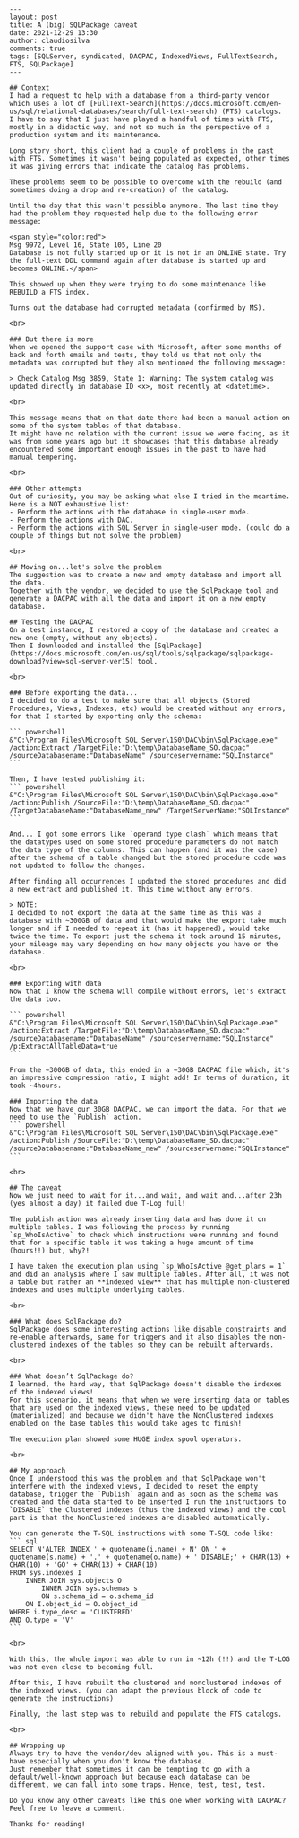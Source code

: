     ---
    layout: post
    title: A (big) SQLPackage caveat
    date: 2021-12-29 13:30
    author: claudiosilva
    comments: true
    tags: [SQLServer, syndicated, DACPAC, IndexedViews, FullTextSearch, FTS, SQLPackage]
    ---

    ## Context
    I had a request to help with a database from a third-party vendor which uses a lot of [FullText-Search](https://docs.microsoft.com/en-us/sql/relational-databases/search/full-text-search) (FTS) catalogs.
    I have to say that I just have played a handful of times with FTS, mostly in a didactic way, and not so much in the perspective of a production system and its maintenance.

    Long story short, this client had a couple of problems in the past with FTS. Sometimes it wasn't being populated as expected, other times it was giving errors that indicate the catalog has problems.

    These problems seem to be possible to overcome with the rebuild (and sometimes doing a drop and re-creation) of the catalog.

    Until the day that this wasn’t possible anymore. The last time they had the problem they requested help due to the following error message:

    <span style="color:red">
    Msg 9972, Level 16, State 105, Line 20
    Database is not fully started up or it is not in an ONLINE state. Try the full-text DDL command again after database is started up and becomes ONLINE.</span>

    This showed up when they were trying to do some maintenance like REBUILD a FTS index.

    Turns out the database had corrupted metadata (confirmed by MS).

    <br>

    ### But there is more
    When we opened the support case with Microsoft, after some months of back and forth emails and tests, they told us that not only the metadata was corrupted but they also mentioned the following message:

    > Check Catalog Msg 3859, State 1: Warning: The system catalog was updated directly in database ID <x>, most recently at <datetime>.

    <br>

    This message means that on that date there had been a manual action on some of the system tables of that database.
    It might have no relation with the current issue we were facing, as it was from some years ago but it showcases that this database already encountered some important enough issues in the past to have had manual tempering.

    <br>

    ### Other attempts
    Out of curiosity, you may be asking what else I tried in the meantime. Here is a NOT exhaustive list:
    - Perform the actions with the database in single-user mode.
    - Perform the actions with DAC.
    - Perform the actions with SQL Server in single-user mode. (could do a couple of things but not solve the problem)

    <br>

    ## Moving on...let's solve the problem
    The suggestion was to create a new and empty database and import all the data.
    Together with the vendor, we decided to use the SqlPackage tool and generate a DACPAC with all the data and import it on a new empty database.

    ## Testing the DACPAC
    On a test instance, I restored a copy of the database and created a new one (empty, without any objects).
    Then I downloaded and installed the [SqlPackage](https://docs.microsoft.com/en-us/sql/tools/sqlpackage/sqlpackage-download?view=sql-server-ver15) tool.

    <br>

    ### Before exporting the data...
    I decided to do a test to make sure that all objects (Stored Procedures, Views, Indexes, etc) would be created without any errors, for that I started by exporting only the schema:

    ``` powershell
    &"C:\Program Files\Microsoft SQL Server\150\DAC\bin\SqlPackage.exe" /action:Extract /TargetFile:"D:\temp\DatabaseName_SO.dacpac" /sourceDatabasename:"DatabaseName" /sourceservername:"SQLInstance"
    ```

    Then, I have tested publishing it:
    ``` powershell
    &"C:\Program Files\Microsoft SQL Server\150\DAC\bin\SqlPackage.exe" /action:Publish /SourceFile:"D:\temp\DatabaseName_SO.dacpac" /TargetDatabaseName:"DatabaseName_new" /TargetServerName:"SQLInstance"
    ```

    And... I got some errors like `operand type clash` which means that the datatypes used on some stored procedure parameters do not match the data type of the columns. This can happen (and it was the case) after the schema of a table changed but the stored procedure code was not updated to follow the changes.

    After finding all occurrences I updated the stored procedures and did a new extract and published it. This time without any errors.

    > NOTE:
    I decided to not export the data at the same time as this was a database with ~300GB of data and that would make the export take much longer and if I needed to repeat it (has it happened), would take twice the time. To export just the schema it took around 15 minutes, your mileage may vary depending on how many objects you have on the database.

    <br>

    ### Exporting with data
    Now that I know the schema will compile without errors, let's extract the data too.

    ``` powershell
    &"C:\Program Files\Microsoft SQL Server\150\DAC\bin\SqlPackage.exe" /action:Extract /TargetFile:"D:\temp\DatabaseName_SD.dacpac" /sourceDatabasename:"DatabaseName" /sourceservername:"SQLInstance" /p:ExtractAllTableData=true
    ```

    From the ~300GB of data, this ended in a ~30GB DACPAC file which, it's an impressive compression ratio, I might add! In terms of duration, it took ~4hours.

    ### Importing the data
    Now that we have our 30GB DACPAC, we can import the data. For that we need to use the `Publish` action.
    ``` powershell
    &"C:\Program Files\Microsoft SQL Server\150\DAC\bin\SqlPackage.exe" /action:Publish /SourceFile:"D:\temp\DatabaseName_SD.dacpac" /sourceDatabasename:"DatabaseName_new" /sourceservername:"SQLInstance"
    ```

    <br>

    ## The caveat
    Now we just need to wait for it...and wait, and wait and...after 23h (yes almost a day) it failed due T-Log full!

    The publish action was already inserting data and has done it on multiple tables. I was following the process by running `sp_WhoIsActive` to check which instructions were running and found that for a specific table it was taking a huge amount of time (hours!!) but, why?!

    I have taken the execution plan using `sp_WhoIsActive @get_plans = 1` and did an analysis where I saw multiple tables. After all, it was not a table but rather an **indexed view** that has multiple non-clustered indexes and uses multiple underlying tables.

    <br>

    ### What does SqlPackage do?
    SqlPackage does some interesting actions like disable constraints and re-enable afterwards, same for triggers and it also disables the non-clustered indexes of the tables so they can be rebuilt afterwards.

    <br>

    ### What doesn’t SqlPackage do?
    I learned, the hard way, that SqlPackage doesn't disable the indexes of the indexed views!
    For this scenario, it means that when we were inserting data on tables that are used on the indexed views, these need to be updated (materialized) and because we didn't have the NonClustered indexes enabled on the base tables this would take ages to finish!

    The execution plan showed some HUGE index spool operators.

    <br>

    ## My approach
    Once I understood this was the problem and that SqlPackage won't interfere with the indexed views, I decided to reset the empty database, trigger the `Publish` again and as soon as the schema was created and the data started to be inserted I run the instructions to `DISABLE` the Clustered indexes (thus the indexed views) and the cool part is that the NonClustered indexes are disabled automatically.

    You can generate the T-SQL instructions with some T-SQL code like:
    ``` sql
    SELECT N'ALTER INDEX ' + quotename(i.name) + N' ON ' + quotename(s.name) + '.' + quotename(o.name) + ' DISABLE;' + CHAR(13) + CHAR(10) + 'GO' + CHAR(13) + CHAR(10)
    FROM sys.indexes I
        INNER JOIN sys.objects O
            INNER JOIN sys.schemas s
            ON s.schema_id = o.schema_id
        ON I.object_id = O.object_id
    WHERE i.type_desc = 'CLUSTERED'
    AND O.type = 'V'
    ```

    <br>

    With this, the whole import was able to run in ~12h (!!) and the T-LOG was not even close to becoming full.

    After this, I have rebuilt the clustered and nonclustered indexes of the indexed views. (you can adapt the previous block of code to generate the instructions)

    Finally, the last step was to rebuild and populate the FTS catalogs.

    <br>

    ## Wrapping up
    Always try to have the vendor/dev aligned with you. This is a must-have especially when you don't know the database.
    Just remember that sometimes it can be tempting to go with a default/well-known approach but because each database can be differemt, we can fall into some traps. Hence, test, test, test.

    Do you know any other caveats like this one when working with DACPAC?
    Feel free to leave a comment.

    Thanks for reading!
